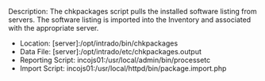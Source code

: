 Description: The chkpackages script pulls the installed software listing from servers. The software listing is imported into the Inventory and associated with the appropriate server.

* Location: [server]:/opt/intrado/bin/chkpackages
* Data File: [server]:/opt/intrado/etc/chkpackages.output
* Reporting Script: incojs01:/usr/local/admin/bin/processetc
* Import Script: incojs01:/usr/local/httpd/bin/package.import.php


